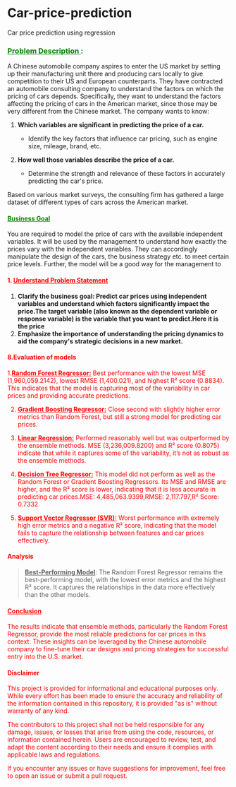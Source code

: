 # Car-price-prediction
Car price prediction using regression
### <font color='Green'> <u>Problem Description </u>:</font>
A Chinese automobile company aspires to enter the US market by setting up their manufacturing unit there and producing cars locally to give competition to their US and European counterparts. They have contracted an automobile consulting company to understand the factors on which the pricing of cars depends. Specifically, they want to understand the factors affecting the pricing of cars in the American market, since those may be very different from the Chinese market. The company wants to know:

1. **Which variables are significant in predicting the price of a car.**
   - Identify the key factors that influence car pricing, such as engine size, mileage, brand, etc.
   
2. **How well those variables describe the price of a car.**
   - Determine the strength and relevance of these factors in accurately predicting the car's price.
  
Based on various market surveys, the consulting firm has gathered a large dataset of different types of cars across the American market.
#### <font color='Green'><u> Business Goal</u></font>
You are required to model the price of cars with the available independent variables. It will be used by the management to understand how exactly the prices vary with the independent variables. They can accordingly manipulate the design of the cars, the business strategy etc. to meet certain price levels. Further, the model will be a good way for the management to
#### <font color='Red'>1. <u>Understand Problem Statement</u></font>
1. **Clarify the business goal: Predict car prices using independent variables and understand which factors significantly impact the price.The target variable (also known as the dependent variable or response variable) is the variable that you want to predict.Here it is the price**
2. **Emphasize the importance of understanding the pricing dynamics to aid the company's strategic decisions in a new market.**
   
#### <font color='red'>8.Evaluation of models</red>
1.**<u>Random Forest Regressor:</u>**
Best performance with the lowest MSE (1,960,059.2142), lowest RMSE (1,400.021), and highest R² score (0.8834). This indicates that the model is         capturing most of the variability in car prices and providing accurate predictions.

2. **<u>Gradient Boosting Regressor:</u>**
Close second with slightly higher error metrics than Random Forest, but still a strong model for predicting car prices.

3. **<u>Linear Regression:</u>**
Performed reasonably well but was outperformed by the ensemble methods. MSE (3,236,009.8200) and R² score (0.8075) indicate that while it captures some of the variability, it’s not as robust as the ensemble methods.

4. **<u>Decision Tree Regressor:</u>**
This model did not perform as well as the Random Forest or Gradient Boosting Regressors. Its MSE and RMSE are higher, and the R² score is lower, indicating that it is less accurate in predicting car prices.MSE: 4,485,063.9399,RMSE: 2,117.797,R² Score: 0.7332

5. **<u>Support Vector Regressor (SVR):</u>**
Worst performance with extremely high error metrics and a negative R² score, indicating that the model fails to capture the relationship between features and car prices effectively.

#### <font color='Red'> Analysis </font>
><u><b>Best-Performing Model</u></b>: The Random Forest Regressor remains the best-performing model, with the lowest error metrics and the highest R² score. It captures the relationships in the data more effectively than the other models.

#### <font color='red'><u>Conclusion</u></font>
The results indicate that ensemble methods, particularly the Random Forest Regressor, provide the most reliable predictions for car prices in this context. These insights can be leveraged by the Chinese automobile company to fine-tune their car designs and pricing strategies for successful entry into the U.S. market.

#### Disclaimer
This project is provided for informational and educational purposes only. While every effort has been made to ensure the accuracy and reliability of the information contained in this repository, it is provided "as is" without warranty of any kind.

The contributors to this project shall not be held responsible for any damage, issues, or losses that arise from using the code, resources, or information contained herein. Users are encouraged to review, test, and adapt the content according to their needs and ensure it complies with applicable laws and regulations.

If you encounter any issues or have suggestions for improvement, feel free to open an issue or submit a pull request.
